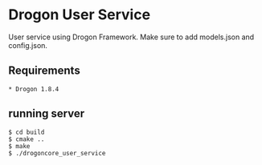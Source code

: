 # Drogon User Service

User service using Drogon Framework. Make sure to add models.json and config.json.

## Requirements

    * Drogon 1.8.4

## running server

    $ cd build
    $ cmake ..
    $ make
    $ ./drogoncore_user_service
